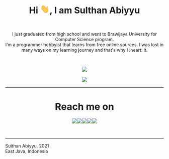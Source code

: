 <p align="center">
 <h1 align="center">
      Hi <img src= "https://raw.githubusercontent.com/KevinPatel04/KevinPatel04/master/Hi.gif" width="30px">, I am Sulthan Abiyyu 
      </h1><br>
<p align="center" width="150px"> I just graduated from high school and went to Brawijaya University for Computer Science program. <br>I’m a programmer hobbyist that learns from free online sources. I was lost in many ways on my learning journey and that's why I :heart: it. </p><br>

<p align="center"><img src="https://github-readme-stats.vercel.app/api/top-langs/?username=SulthanAbiyyu&layout=compact&hide=TSQL&theme=chartreuse-dark"></p>
<p align="center" ><img src="https://github-readme-stats.vercel.app/api?username=SulthanAbiyyu&count_private=true&show_icons=true&&theme=chartreuse-dark&include_all_commits=true" width="400"></p> 





<hr>
<h1 align="center" style="font-size:30px">Reach me on</h1> <p align="center"><a href="https://sulthanabiyyu.web.app"><img src="https://img.shields.io/badge/-website-3423A6?style=for-the-badge&logo=Google-Chrome&logoColor=white"/></a><a  href="mailto:sabiyyuhakim@gmail.com?"><img src="https://img.shields.io/badge/-Email-D14836?style=for-the-badge&logo=Gmail&logoColor=white"/></a><a  href="https://www.youtube.com/channel/UCqrg8UfzAEuUzPSEr3_o7kw"><img src="https://img.shields.io/badge/-6FStudio-FF5733?style=for-the-badge&logo=youtube&logoColor=white"/></a><a href="https://blendermarket.com/creators/6f-studio"><img src="https://img.shields.io/badge/-6FStudio-FFA116?style=for-the-badge&logo=blender&logoColor=white"/></a><a href="https://6fstudio.gumroad.com/"><img src="https://img.shields.io/badge/-6FStudio-000000?style=for-the-badge&logo=gumroad&logoColor=white"/></a></p>
<br>


---

<p>Sulthan Abiyyu, 2021 <br>East Java, Indonesia</p> 













